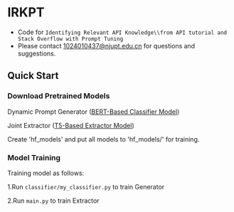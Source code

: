 # IRKPT
- Code for ``Identifying Relevant API Knowledge\\from API tutorial and Stack Overflow with Prompt Tuning``
- Please contact 1024010437@njupt.edu.cn for questions and suggestions.

## Quick Start

### Download Pretrained Models
Dynamic Prompt Generator ([BERT-Based Classifier Model](https://huggingface.co/bert-base-uncased))

Joint Extractor ([T5-Based Extractor Model](https://drive.google.com/file/d/15OFkWw8kJA1k2g_zehZ0pxcjTABY2iF1/view))

Create 'hf_models' and put all models to 'hf_models/' for training.

### Model Training

Training model as follows:

1.Run `classifier/my_classifier.py` to train Generator

2.Run `main.py` to train Extractor
